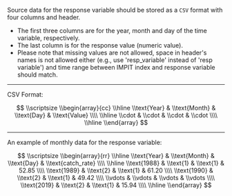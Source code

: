 Source data for the response variable should be stored as a `CSV` format with four columns and header.

* The first three columns are for the year, month and day of the time variable, respectively. 
* The last column is for the response value (numeric value).
* Please note that missing values are not allowed, space in header's names is not allowed either (e.g., use 'resp_variable' instead of 'resp variable') and time range between IMPIT index and response variable should match.

***
CSV Format:

$$
\\scriptsize
\\begin{array}{cc} 
  \\hline 
  \\text{Year} & \\text{Month} & \\text{Day} & \\text{Value} \\\\
  \\hline       
  \\cdot & \\cdot & \\cdot &        \\cdot \\\\ 
  \\hline 
\\end{array}
$$


*** 
An example of monthly data for the response variable:

$$
\\scriptsize
\\begin{array}{rr}
  \\hline 
  \\text{Year} & \\text{Month} & \\text{Day} & \\text{catch_rate} \\\\
  \\hline 
  \\text{1988} & \\text{1} & \\text{1} &   52.85 \\\\
  \\text{1989} & \\text{2} & \\text{1} &   61.20 \\\\
  \\text{1990} & \\text{2} & \\text{1} &   49.42 \\\\
       \\vdots &   \\vdots &   \\vdots & \\vdots \\\\
  \\text{2019} & \\text{2} & \\text{1} &   15.94 \\\\
  \\hline 
\\end{array}
$$
